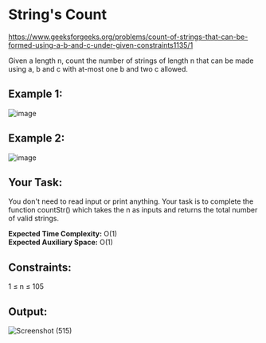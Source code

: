 <h1> String's Count </h1>

https://www.geeksforgeeks.org/problems/count-of-strings-that-can-be-formed-using-a-b-and-c-under-given-constraints1135/1

Given a length n, count the number of strings of length n that can be made using a, b and c with at-most one b and two c allowed.

## Example 1:
![image](https://github.com/shanvii/DSA-GFG-Coding-questions/assets/81086303/7cadf235-04fb-4d77-9383-249391d86e0b)


## Example 2:
![image](https://github.com/shanvii/DSA-GFG-Coding-questions/assets/81086303/5d95933c-9aad-4efa-abb8-22e97a9b6c4a)


## Your Task:  
You don't need to read input or print anything. Your task is to complete the function countStr() which takes the n as inputs and returns the total number of valid strings.

**Expected Time Complexity:** O(1)  <br>
**Expected Auxiliary Space:** O(1)

## Constraints:
1 ≤ n ≤ 105

## Output:
![Screenshot (515)](https://github.com/shanvii/DSA-GFG-Coding-questions/assets/81086303/eec8777d-de1c-4941-a7e6-3882881eee9a)
